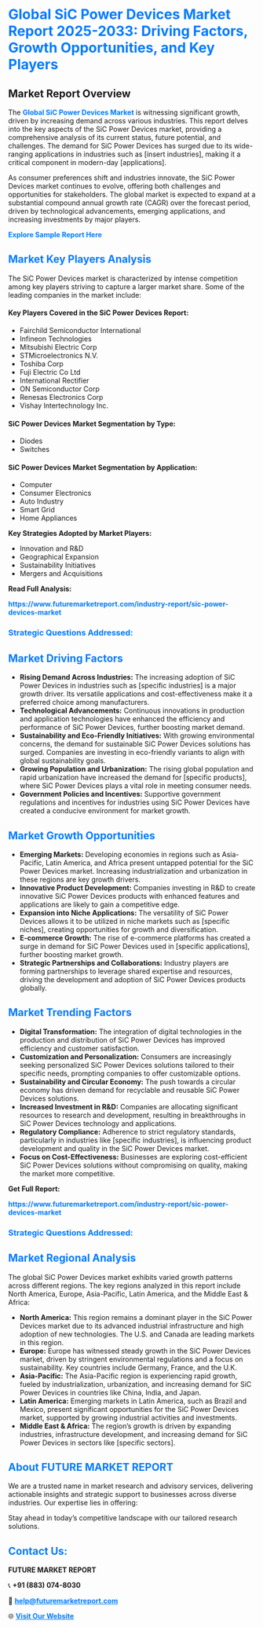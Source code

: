 <h1 style="color: #007BFF;">Global SiC Power Devices Market Report 2025-2033: Driving Factors, Growth Opportunities, and Key Players</h1>

<section id="overview">
<h2>Market Report Overview</h2>
<p>The <a href="https://www.futuremarketreport.com/industry-report/sic-power-devices-market" style="color: #007BFF; text-decoration: none;"><strong>Global SiC Power Devices Market</strong></a> is witnessing significant growth, driven by increasing demand across various industries. This report delves into the key aspects of the SiC Power Devices market, providing a comprehensive analysis of its current status, future potential, and challenges. The demand for SiC Power Devices has surged due to its wide-ranging applications in industries such as [insert industries], making it a critical component in modern-day [applications].</p>
<p>As consumer preferences shift and industries innovate, the SiC Power Devices market continues to evolve, offering both challenges and opportunities for stakeholders. The global market is expected to expand at a substantial compound annual growth rate (CAGR) over the forecast period, driven by technological advancements, emerging applications, and increasing investments by major players.</p>
</section>

<section id="overview">
<p><a href="https://www.futuremarketreport.com/request-sample/reportId=84752" style="color: #007BFF; text-decoration: none;"><strong>Explore Sample Report Here</strong></a></p>
</section>

<section id="key-players">
<h2 style="color: #007BFF;">Market Key Players Analysis</h2>
<p>The SiC Power Devices market is characterized by intense competition among key players striving to capture a larger market share. Some of the leading companies in the market include:</p>
<h4>Key Players Covered in the SiC Power Devices Report:</h4>
<ul><li>Fairchild Semiconductor International</li><li>Infineon Technologies</li><li>Mitsubishi Electric Corp</li><li>STMicroelectronics N.V.</li><li>Toshiba Corp</li><li>Fuji Electric Co Ltd</li><li>International Rectifier</li><li>ON Semiconductor Corp</li><li>Renesas Electronics Corp</li><li>Vishay Intertechnology Inc.</li></ul>
<h4>SiC Power Devices Market Segmentation by Type:</h4>
<ul><li>Diodes</li><li>Switches</li></ul>

<h4>SiC Power Devices Market Segmentation by Application:</h4>
<ul><li>Computer</li><li>Consumer Electronics</li><li>Auto Industry</li><li>Smart Grid</li><li>Home Appliances</li></ul>
<p><strong>Key Strategies Adopted by Market Players:</strong></p>
<ul>
<li>Innovation and R&D</li>
<li>Geographical Expansion</li>
<li>Sustainability Initiatives</li>
<li>Mergers and Acquisitions</li>
</ul>
</section>

<section>
<p><strong>Read Full Analysis: </strong></p><a href="https://www.futuremarketreport.com/industry-report/sic-power-devices-market" style="color: #007BFF; text-decoration: none;"><strong>https://www.futuremarketreport.com/industry-report/sic-power-devices-market</strong></a>
<h3 style="color: #007BFF;">Strategic Questions Addressed:</h3>
</section>

<section id="driving-factors">
<h2 style="color: #007BFF;">Market Driving Factors</h2>
<ul>
<li><strong>Rising Demand Across Industries:</strong> The increasing adoption of SiC Power Devices in industries such as [specific industries] is a major growth driver. Its versatile applications and cost-effectiveness make it a preferred choice among manufacturers.</li>
<li><strong>Technological Advancements:</strong> Continuous innovations in production and application technologies have enhanced the efficiency and performance of SiC Power Devices, further boosting market demand.</li>
<li><strong>Sustainability and Eco-Friendly Initiatives:</strong> With growing environmental concerns, the demand for sustainable SiC Power Devices solutions has surged. Companies are investing in eco-friendly variants to align with global sustainability goals.</li>
<li><strong>Growing Population and Urbanization:</strong> The rising global population and rapid urbanization have increased the demand for [specific products], where SiC Power Devices plays a vital role in meeting consumer needs.</li>
<li><strong>Government Policies and Incentives:</strong> Supportive government regulations and incentives for industries using SiC Power Devices have created a conducive environment for market growth.</li>
</ul>
</section>

<section id="growth-opportunities">
<h2 style="color: #007BFF;">Market Growth Opportunities</h2>
<ul>
<li><strong>Emerging Markets:</strong> Developing economies in regions such as Asia-Pacific, Latin America, and Africa present untapped potential for the SiC Power Devices market. Increasing industrialization and urbanization in these regions are key growth drivers.</li>
<li><strong>Innovative Product Development:</strong> Companies investing in R&D to create innovative SiC Power Devices products with enhanced features and applications are likely to gain a competitive edge.</li>
<li><strong>Expansion into Niche Applications:</strong> The versatility of SiC Power Devices allows it to be utilized in niche markets such as [specific niches], creating opportunities for growth and diversification.</li>
<li><strong>E-commerce Growth:</strong> The rise of e-commerce platforms has created a surge in demand for SiC Power Devices used in [specific applications], further boosting market growth.</li>
<li><strong>Strategic Partnerships and Collaborations:</strong> Industry players are forming partnerships to leverage shared expertise and resources, driving the development and adoption of SiC Power Devices products globally.</li>
</ul>
</section>

<section id="trending-factors">
<h2 style="color: #007BFF;">Market Trending Factors</h2>
<ul>
<li><strong>Digital Transformation:</strong> The integration of digital technologies in the production and distribution of SiC Power Devices has improved efficiency and customer satisfaction.</li>
<li><strong>Customization and Personalization:</strong> Consumers are increasingly seeking personalized SiC Power Devices solutions tailored to their specific needs, prompting companies to offer customizable options.</li>
<li><strong>Sustainability and Circular Economy:</strong> The push towards a circular economy has driven demand for recyclable and reusable SiC Power Devices solutions.</li>
<li><strong>Increased Investment in R&D:</strong> Companies are allocating significant resources to research and development, resulting in breakthroughs in SiC Power Devices technology and applications.</li>
<li><strong>Regulatory Compliance:</strong> Adherence to strict regulatory standards, particularly in industries like [specific industries], is influencing product development and quality in the SiC Power Devices market.</li>
<li><strong>Focus on Cost-Effectiveness:</strong> Businesses are exploring cost-efficient SiC Power Devices solutions without compromising on quality, making the market more competitive.</li>
</ul>
</section>

<section>
<p><strong>Get Full Report: </strong></p><a href="https://www.futuremarketreport.com/industry-report/sic-power-devices-market" style="color: #007BFF; text-decoration: none;"><strong>https://www.futuremarketreport.com/industry-report/sic-power-devices-market</strong></a>
<h3 style="color: #007BFF;">Strategic Questions Addressed:</h3>
</section>


<section id="regional-analysis">
<h2 style="color: #007BFF;">Market Regional Analysis</h2>
<p>The global SiC Power Devices market exhibits varied growth patterns across different regions. The key regions analyzed in this report include North America, Europe, Asia-Pacific, Latin America, and the Middle East & Africa:</p>
<ul>
<li><strong>North America:</strong> This region remains a dominant player in the SiC Power Devices market due to its advanced industrial infrastructure and high adoption of new technologies. The U.S. and Canada are leading markets in this region.</li>
<li><strong>Europe:</strong> Europe has witnessed steady growth in the SiC Power Devices market, driven by stringent environmental regulations and a focus on sustainability. Key countries include Germany, France, and the U.K.</li>
<li><strong>Asia-Pacific:</strong> The Asia-Pacific region is experiencing rapid growth, fueled by industrialization, urbanization, and increasing demand for SiC Power Devices in countries like China, India, and Japan.</li>
<li><strong>Latin America:</strong> Emerging markets in Latin America, such as Brazil and Mexico, present significant opportunities for the SiC Power Devices market, supported by growing industrial activities and investments.</li>
<li><strong>Middle East & Africa:</strong> The region’s growth is driven by expanding industries, infrastructure development, and increasing demand for SiC Power Devices in sectors like [specific sectors].</li>
</ul>
</section>

<footer>
<h2 style="color: #007BFF;">About FUTURE MARKET REPORT</h2>
<p>We are a trusted name in market research and advisory services, delivering actionable insights and strategic support to businesses across diverse industries. Our expertise lies in offering:</p>

<p>Stay ahead in today’s competitive landscape with our tailored research solutions.</p>

<h2 style="color: #007BFF;">Contact Us:</h2>
<p><strong>FUTURE MARKET REPORT</strong></p>
<p>📞 <strong>+91 (883) 074-8030</strong></p>
<p>📧 <strong><a href="mailto:help@futuremarketreport.com" style="color: #007BFF;">help@futuremarketreport.com</a></strong></p>
<p>🌐 <strong><a href="https://www.futuremarketreport.com/" style="color: #007BFF;">Visit Our Website</a></strong></p>
</footer>